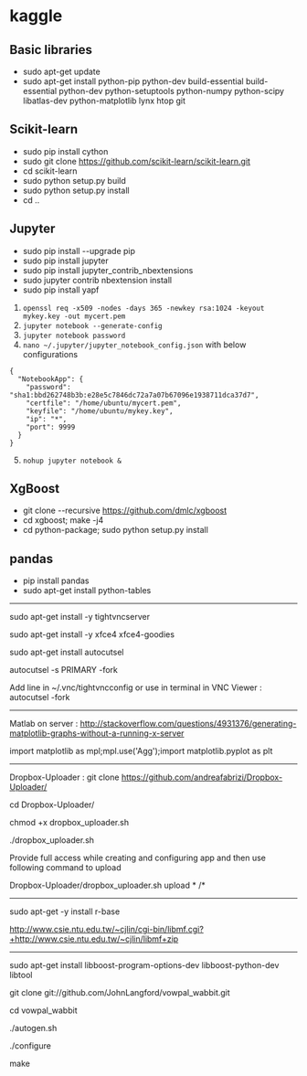 # kaggle
  ## Basic libraries
  * sudo apt-get update
  * sudo apt-get install python-pip python-dev build-essential build-essential python-dev python-setuptools python-numpy python-scipy libatlas-dev python-matplotlib lynx htop git
  
  ## Scikit-learn
  * sudo pip install cython
  * sudo git clone https://github.com/scikit-learn/scikit-learn.git
  * cd scikit-learn
  * sudo python setup.py build
  * sudo python setup.py install
  * cd ..
  
  ## Jupyter
  * sudo pip install --upgrade pip
  * sudo pip install jupyter
  * sudo pip install jupyter_contrib_nbextensions
  * sudo jupyter contrib nbextension install
  * sudo pip install yapf
  
  1. `openssl req -x509 -nodes -days 365 -newkey rsa:1024 -keyout mykey.key -out mycert.pem`
  2. `jupyter notebook --generate-config`
  3. `jupyter notebook password`
  4. `nano ~/.jupyter/jupyter_notebook_config.json` with below configurations
```
{
  "NotebookApp": {
    "password": "sha1:bbd262748b3b:e28e5c7846dc72a7a07b67096e1938711dca37d7",
    "certfile": "/home/ubuntu/mycert.pem",
    "keyfile": "/home/ubuntu/mykey.key",
    "ip": "*",
    "port": 9999
  }
}
```
  5. `nohup jupyter notebook &`
  
  ## XgBoost
  * git clone --recursive https://github.com/dmlc/xgboost
  * cd xgboost; make -j4
  * cd python-package; sudo python setup.py install
  
  ## pandas
  * pip install pandas
  * sudo apt-get install python-tables

----------------------------
sudo apt-get install -y tightvncserver

sudo apt-get install -y xfce4 xfce4-goodies

sudo apt-get install autocutsel

autocutsel -s PRIMARY -fork

Add line in ~/.vnc/tightvncconfig or use in terminal in VNC Viewer : autocutsel -fork

------------------------------------
Matlab on server : http://stackoverflow.com/questions/4931376/generating-matplotlib-graphs-without-a-running-x-server

import matplotlib as mpl;mpl.use('Agg');import matplotlib.pyplot as plt

------------------------------------
Dropbox-Uploader : git clone https://github.com/andreafabrizi/Dropbox-Uploader/

cd Dropbox-Uploader/

chmod +x dropbox_uploader.sh

./dropbox_uploader.sh

Provide full access while creating and configuring app and then use following command to upload

Dropbox-Uploader/dropbox_uploader.sh upload * /*

-------------------------------------
sudo apt-get -y install r-base

http://www.csie.ntu.edu.tw/~cjlin/cgi-bin/libmf.cgi?+http://www.csie.ntu.edu.tw/~cjlin/libmf+zip

--------------------------------------
sudo apt-get install libboost-program-options-dev libboost-python-dev libtool

git clone git://github.com/JohnLangford/vowpal_wabbit.git

cd vowpal_wabbit

./autogen.sh

./configure

make
